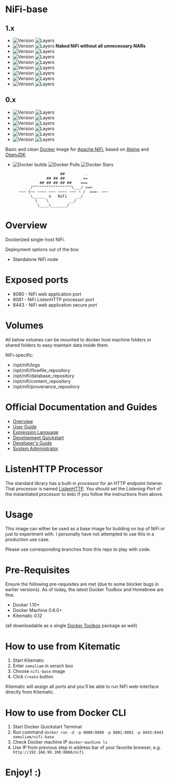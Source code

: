 # NiFi-base

## 1.x
- ![Version](https://images.microbadger.com/badges/version/xemuliam/nifi-base:1.4.0.svg) ![Layers](https://images.microbadger.com/badges/image/xemuliam/nifi-base:1.4.0.svg)
- ![Version](https://images.microbadger.com/badges/version/xemuliam/nifi-base:1.3.0-naked.svg) ![Layers](https://images.microbadger.com/badges/image/xemuliam/nifi-base:1.3.0-naked.svg) __Naked NiFi without all unnecessary NARs__
- ![Version](https://images.microbadger.com/badges/version/xemuliam/nifi-base:1.3.0.svg) ![Layers](https://images.microbadger.com/badges/image/xemuliam/nifi-base:1.3.0.svg)
- ![Version](https://images.microbadger.com/badges/version/xemuliam/nifi-base:1.2.0.svg) ![Layers](https://images.microbadger.com/badges/image/xemuliam/nifi-base:1.2.0.svg)
- ![Version](https://images.microbadger.com/badges/version/xemuliam/nifi-base:1.1.2.svg) ![Layers](https://images.microbadger.com/badges/image/xemuliam/nifi-base:1.1.2.svg)
- ![Version](https://images.microbadger.com/badges/version/xemuliam/nifi-base:1.1.1.svg) ![Layers](https://images.microbadger.com/badges/image/xemuliam/nifi-base:1.1.1.svg)
- ![Version](https://images.microbadger.com/badges/version/xemuliam/nifi-base:1.1.0.svg) ![Layers](https://images.microbadger.com/badges/image/xemuliam/nifi-base:1.1.0.svg)
- ![Version](https://images.microbadger.com/badges/version/xemuliam/nifi-base:1.0.1.svg) ![Layers](https://images.microbadger.com/badges/image/xemuliam/nifi-base:1.0.1.svg)
- ![Version](https://images.microbadger.com/badges/version/xemuliam/nifi-base:1.0.0.svg) ![Layers](https://images.microbadger.com/badges/image/xemuliam/nifi-base:1.0.0.svg)

## 0.x
- ![Version](https://images.microbadger.com/badges/version/xemuliam/nifi-base:0.7.4.svg) ![Layers](https://images.microbadger.com/badges/image/xemuliam/nifi-base:0.7.4.svg)
- ![Version](https://images.microbadger.com/badges/version/xemuliam/nifi-base:0.7.3.svg) ![Layers](https://images.microbadger.com/badges/image/xemuliam/nifi-base:0.7.3.svg)
- ![Version](https://images.microbadger.com/badges/version/xemuliam/nifi-base:0.7.2.svg) ![Layers](https://images.microbadger.com/badges/image/xemuliam/nifi-base:0.7.2.svg)
- ![Version](https://images.microbadger.com/badges/version/xemuliam/nifi-base:0.7.1.svg) ![Layers](https://images.microbadger.com/badges/image/xemuliam/nifi-base:0.7.1.svg)
- ![Version](https://images.microbadger.com/badges/version/xemuliam/nifi-base:0.7.0.svg) ![Layers](https://images.microbadger.com/badges/image/xemuliam/nifi-base:0.7.0.svg)
- ![Version](https://images.microbadger.com/badges/version/xemuliam/nifi-base:0.6.1.svg) ![Layers](https://images.microbadger.com/badges/image/xemuliam/nifi-base:0.6.1.svg)

Basic and clean [Docker](https://www.docker.com/what-docker) image for [Apache NiFi](http://nifi.apache.org), based on [Alpine](http://alpinelinux.org) and [OpenJDK](http://openjdk.java.net)

- ![Docker builds](https://img.shields.io/docker/automated/xemuliam/nifi-base.svg) ![Docker Pulls](https://img.shields.io/docker/pulls/xemuliam/nifi-base.svg) ![Docker Stars](https://img.shields.io/docker/stars/xemuliam/nifi-base.svg)

```
                        ##         .
                  ## ## ##        ==
               ## ## ## ## ##    ===
           /"""""""""""""""""\___/ ===
      ~~~ {~~ ~~~~ ~~~ ~~~~ ~~~ ~ /  ===- ~~~
           \______ o   NiFi    __/
             \    \         __/
              \____\_______/
```

# Overview

Dockerized single-host NiFi.

Deployment options out of the box:
- Standalone NiFi node


# Exposed ports

- 8080 - NiFi web application port
- 8081 - NiFi ListenHTTP processor port
- 8443 - NiFi web application secure port


# Volumes

All below volumes can be mounted to docker host machine folders or shared folders to easy maintain data inside them. 

NiFi-specific:
- /opt/nifi/logs
- /opt/nifi/flowfile_repository
- /opt/nifi/database_repository
- /opt/nifi/content_repository
- /opt/nifi/provenance_repository


# Official Documentation and Guides

- [Overview](https://nifi.apache.org/docs.html)
- [User Guide](https://nifi.apache.org/docs/nifi-docs/html/user-guide.html)
- [Expression Language](https://nifi.apache.org/docs/nifi-docs/html/expression-language-guide.html)
- [Development Quickstart](https://nifi.apache.org/quickstart.html)
- [Developer's Guide](https://nifi.apache.org/developer-guide.html)
- [System Administrator](https://nifi.apache.org/docs/nifi-docs/html/administration-guide.html)


# ListenHTTP Processor

The standard library has a built-in processor for an HTTP endpoint listener. That processor is named [ListenHTTP](https://nifi.apache.org/docs/nifi-docs/components/org.apache.nifi.processors.standard.ListenHTTP/index.html). You should set the *Listening Port* of the instantiated processor to `8081` if you follow the instructions from above.


# Usage

This image can either be used as a base image for building on top of NiFi or just to experiment with. I personally have not attempted to use this in a production use case.

Please use corresponding branches from this repo to play with code.


# Pre-Requisites
Ensure the following pre-requisites are met (due to some blocker bugs in earlier versions). As of today, the latest Docker Toolbox and Homebrew are fine.

- Docker 1.10+
- Docker Machine 0.6.0+
- Kitematic 0.12

(all downloadable as a single [Docker Toolbox](https://www.docker.com/products/docker-toolbox) package as well)


# How to use from Kitematic

1. Start Kitematic
2. Enter `xemuliam` in serach box
3. Choose `nifi-base` image
4. Click `Create` button

Kitematic will assign all ports and you'll be able to run NiFi web-interface directly from Kitematic.


# How to use from Docker CLI

1. Start Docker Quickstart Terminal
2. Run command  `docker run -d -p 8080:8080 -p 8081:8081 -p 8443:8443 xemuliam/nifi-base`
3. Check Docker machine IP  `docker-machine ls`
4. Use IP from previous step in address bar of your favorite browser, e.g. ` http://192.168.99.100:8080/nifi`

# Enjoy! :)
